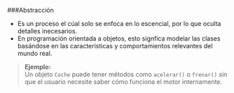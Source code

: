 ###Abstracción

- Es un proceso el cúal solo se enfoca en lo escencial, por lo que oculta detalles inecesarios.
- En programación orientada a objetos, esto signfica modelar las clases basándose en las características y comportamientos relevantes del mundo real.

> **Ejemplo:**  
> Un objeto `Coche` puede tener métodos como `acelerar()` o `frenar()` sin que el usuario necesite saber cómo funciona el motor internamente.
